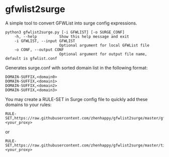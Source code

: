 # gfwlist2surge
A simple tool to convert GFWList into surge config expressions.

```
python3 gfwlist2surge.py [-i GFWLIST] [-o SURGE_CONF]
    -h, --help          Show this help message and exit
    -i GFWLIST, --input GFWLIST
                        Optional argument for local GFWList file
    -o CONF, --output CONF
                        Optional argument for output file name, default is gfwlist.conf
```

Generates surge.conf with sorted domain list in the following format:

```
DOMAIN-SUFFIX,<domain0>
DOMAIN-SUFFIX,<domain1>
DOMAIN-SUFFIX,<domain2>
DOMAIN-SUFFIX,<domain3>
```

You may create a RULE-SET in Surge config file to quickly add these domains to your rules:

```
RULE-SET,https://raw.githubusercontent.com/zhenhappy/gfwlist2surge/master/gfwlist.list,<your_proxy>
```

or

```
RULE-SET,https://raw.githubusercontent.com/zhenhappy/gfwlist2surge/master/tinylist.list,<your_proxy>
```
